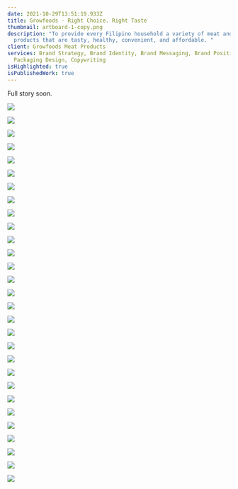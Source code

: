 ```yaml
---
date: 2021-10-29T13:51:19.933Z
title: Growfoods - Right Choice. Right Taste
thumbnail: artboard-1-copy.png
description: "To provide every Filipino household a variety of meat and poultry
  products that are tasty, healthy, convenient, and affordable. "
client: Growfoods Meat Products
services: Brand Strategy, Brand Identity, Brand Messaging, Brand Positioning,
  Packaging Design, Copywriting
isHighlighted: true
isPublishedWork: true
---
```

Full story soon.

![](0.png)

![](10.png)

![](11.png)

![](12.png)

![](13.png)

![](14.png)

![](15.png)

![](4.png)

![](5.png)

![](6.png)

![](7.png)

![](8.png)

![](9.png)

![](10.png)

![](16.png)

![](17.png)

![](18.png)

![](19.png)

![](20.png)

![](21.png)

![](22.png)

![](23.png)

![](24.png)

![](artboard-23.png)

![](artboard-24.png)

![](artboard-25.png)

![](artboard-26.png)

![](artboard-27.png)

![](artboard-28.png)

![]()

![]()